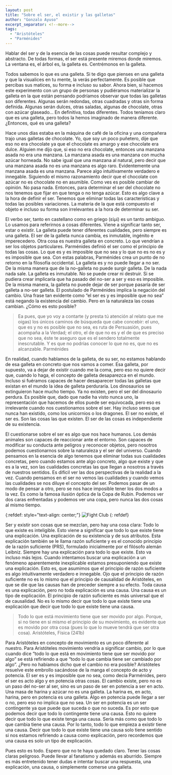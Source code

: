```yaml
---
layout: post
title: "Sobre el ser, el existir y las galletas"
author: "Gonzalo Ayuso"
excerpt_separator: <!--more-->
tags: 
  - "Aristóteles"
  - "Parménides"
---
```


Hablar del ser y de la esencia de las cosas puede resultar complejo y abstracto. De todas formas, el ser está presente miremos donde miremos. La ventana es, el árbol es, la galleta es. Centrémonos en la galleta. 
<!--more-->
Todos sabemos lo que es una galleta. Si te digo que pienses en una galleta y que la visualices en tu mente, la verás perfectamente. Es posible que percibas sus matices, su forma e incluso su sabor. Ahora bien, si hacemos este experimento con un grupo de personas y pudiéramos materializar la galleta en la que están pensando podríamos observar que todas las galletas son diferentes. Algunas serán redondas, otras cuadradas y otras sin forma definida. Algunas serán dulces, otras saladas, algunas de chocolate, otras con azúcar glaseado… En definitiva, todas diferentes. Todos teníamos claro que es una galleta, pero todos la hemos imaginado de manera diferente. ¿Entonces, qué es una galleta?

Hace unos días estaba en la máquina de café de la oficina y una compañera trajo unas galletas de chocolate. Yo, que soy un poco puñetero, dije que eso no era chocolate ya que el chocolate es amargo y ese chocolate era dulce. Alguien me dijo que, si eso no era chocolate, entonces una manzana asada no era una manzana. La manzana asada es una manzana con mucha azúcar horneada. No sabe igual que una manzana al natural, pero decir que una manzana asada no es una manzana es algo raro. Evidentemente una manzana asada es una manzana. Parece algo intuitivamente verdadero e innegable. Siguiendo el mismo razonamiento decir que el chocolate con azúcar no es chocolate no en asumible. Como ves es posible cambiar de opinión. No pasa nada. Entonces, para determinar el ser del chocolate no nos tenemos que fijar en que tenga o no tenga azúcar. Esto es algo clave a la hora de definir el ser. Tenemos que eliminar todas las características y todas las posibles variaciones. La materia de la que está compuesto el objeto e incluso su forma son irrelevantes a la hora de determinar su ser.

El verbo ser, tanto en castellano como en griego (εἰμί) es un tanto ambiguo. Lo usamos para referirnos a cosas diferentes. Viene a significar tanto ser, estar o existir. La galleta puede tener diferentes cualidades, pero siempre es una galleta. El ser de la galleta nunca cambia, es inmutable, ingénito e imperecedero. Otra cosa es nuestra galleta en concreto. Lo que vendrían a ser los objetos particulares. Parménides definió el ser como el principio de todas las cosas. Lo que es y es imposible que no sea y lo que no es no es y es imposible que sea. Con estas palabras, Parménides crea un punto de no retorno en la filosofía occidental. La galleta es y no puede llegar a no ser. De la misma manera que de la no-galleta no puede surgir galleta. De la nada nada sale. La galleta es inmutable. No se puede crear ni destruir. Si se pudiera crear implicaría que ha pasado del no-ser a ser y eso es imposible. De la misma manera, la galleta no puede dejar de ser porque pasaría de ser galleta a no-ser galleta. El postulado de Parménides implica la negación del cambio. Una frase tan evidente como “el ser es y es imposible que no sea” está negando la existencia del cambio. Pero en la naturaleza las cosas cambian. ¿Cómo es esto posible?

> Ea pues, que yo voy a contarte (y presta tú atención al relato que me oigas) los únicos caminos de búsqueda que cabe concebir: el uno, que es y no es posible que no sea, es ruta de Persuasión, pues acompaña a la Verdad; el otro, el de que no es y el de que es preciso que no sea, éste te aseguro que es el sendero totalmente inescrutable. Y es que no podrías conocer lo que no es, que no es alcanzable.
> Parménides

En realidad, cuando hablamos de la galleta, de su ser, no estamos hablando de esa galleta en concreto que nos vamos a comer. Esa galleta, por supuesto, va a dejar de existir cuando me la coma, pero eso no quiere decir que, cuando lo haga, el concepto de galleta desaparezca en el mundo. Incluso si fuéramos capaces de hacer desaparecer todas las galletas que existan en el mundo la idea de galleta perduraría. Los dinosaurios se extinguieron hace mucho tiempo. Ya no existen, pero el ser del dinosaurio perdura. Es posible que, dado que nadie ha visto nunca uno, la representación que hacemos de ellos puede ser equivocada, pero eso es irrelevante cuando nos cuestionamos sobre el ser. Hay incluso seres que nunca han existido, como los unicornios o los dragones. El ser no existe, el ser es. Son las cosas las que existen. El ser de las cosas es independiente de su existencia.

El cuestionarse sobre el ser es algo que nos hace humanos. Los demás animales son capaces de reaccionar ante el entorno. Son capaces de modificar su conducta ante peligros y reconocer objetos, pero nosotros podemos cuestionarnos sobre la naturaleza y el ser del universo. Cuando pensamos en la esencia de algo tenemos que eliminar todas sus cualidades concretas, pero cuando estamos ante algo concreto, algo que existe y que es a la vez, son las cualidades concretas las que llegan a nosotros a través de nuestros sentidos. Es difícil ver las dos perspectivas de la realidad a la vez. Cuando pensamos en el ser no vemos las cualidades y cuando vemos las cualidades se nos diluye el concepto del ser. Podemos pasar de un modo de pensar a otro, pero se nos hace imposible tener los dos modos a la vez. Es como la famosa ilusión óptica de la Copa de Rubin. Podemos ver dos caras enfrentadas y podemos ver una copa, pero nunca las dos cosas al mismo tiempo.

{:refdef: style="text-align: center;"}
![Fight Club]({{site.baseurl}}/assets/copa.png)
{: refdef}

Ser y existir son cosas que se mezclan, pero hay una cosa clara: Todo lo que existe es inteligible. Esto viene a significar que todo lo que existe tiene una explicación. Una explicación de su existencia y de sus atributos. Esta explicación también se le llama razón suficiente y es el conocido principio de la razón suficiente (PRS), formulado inicialmente por el filósofo alemán Leibniz. Siempre hay una explicación para todo lo que existe. Esto va incluso más lejos. Cuando intentamos buscar una explicación a un fenómeno aparentemente inexplicable estamos presuponiendo que existe una explicación. Esto es, que asumimos que el principio de razón suficiente es algo intuitivamente verdadero e innegable. Ojo que el principio de razón suficiente no es lo mismo que el principio de causalidad de Aristóteles, en que se die que las causas han de preceder siempre a su efecto. Toda causa es una explicación, pero no toda explicación es una causa. Una causa es un tipo de explicación. El principio de razón suficiente es más universal que el de causalidad. No es lo mismo decir que todo lo que existe tiene una explicación que decir que todo lo que existe tiene una causa.

> Todo lo que está movimiento tiene que ser movido por algo. Porque, si no tiene en si mismo el principio de su movimiento, es evidente que es movido por otra cosa (pues lo que lo mueve tendrá que ser otra cosa).
> Aristóteles, Física (241b)

Para Aristóteles en concepto de movimiento es un poco diferente al nuestro. Para Aristóteles movimiento vendría a significar cambio, por lo que cuando dice “todo lo que está en movimiento tiene que ser movido por algo” se está refiriendo a que “todo lo que cambia tiene ser cambiado por algo”. ¿Pero no habíamos dicho que el cambio no era posible? Aristóteles resuelve este embrollo sacándose de la manga el concepto de acto y potencia. El ser es y es imposible que no sea, como decía Parménides, pero el ser es acto algo y en potencia otras cosas. El cambio existe, pero no es un paso del no-ser al ser, sino es un paso de ser en potencia a ser en acto. Una masa de harina y azúcar no es una galleta. La harina es, en acto, harina, pero en potencia es una galleta. Algo en potencia puede llegar a ser o no, pero eso no implica que no sea. Un ser en potencia es un ser contingente ya que puede que suceda o que no suceda. Es por esto que podemos decir que todo lo contingente tiene una causa. Esto no quiere decir que todo lo que existe tenga una causa. Sería más como que todo lo que cambia tiene una causa. Por lo tanto, todo lo que empieza a existir tiene una causa. Decir que todo lo que existe tiene una causa solo tiene sentido si nos estamos refiriendo a causa como explicación, pero recordemos que una causa es solo un tipo de explicación.

Pues esto es todo. Espero que no te haya quedado claro. Tener las cosas claras peligroso. Puede llevar al fanatismo y además es aburrido. Siempre es más entretenido tener dudas e intentar buscar una respuesta, una explicación, una causa, o simplemente comerse una galleta.